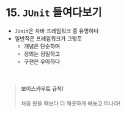 # 15. `JUnit` 들여다보기

- `JUnit`은 자바 프레임워크 중 유명하다
- 일반적은 프레임워크가 그렇듯
  - 개념은 단순하며
  - 정의는 정밀하고
  - 구현은 우아하다

<br />

> #### 보이스카우트 규칙!
>
> 처음 왔을 때보다 더 깨끗하게 해놓고 떠나라!
